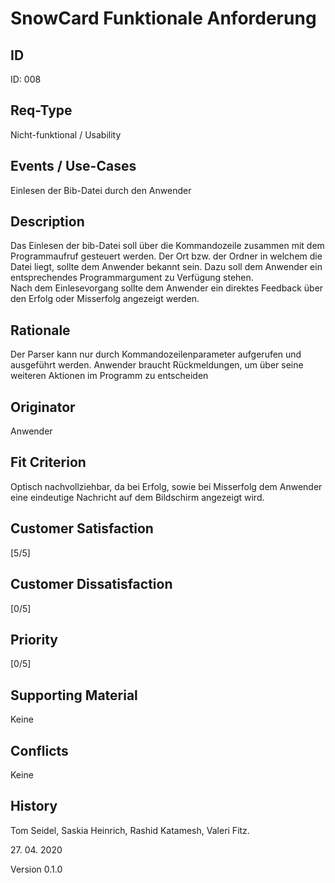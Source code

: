 # SnowCard Funktionale Anforderung

## ID

ID: 008

## Req-Type

Nicht-funktional / Usability

## Events / Use-Cases

Einlesen der Bib-Datei durch den Anwender

## Description

Das Einlesen der bib-Datei soll über die Kommandozeile zusammen mit dem Programmaufruf gesteuert werden.
Der Ort bzw. der Ordner in welchem die Datei liegt, sollte dem Anwender bekannt sein.
Dazu soll dem Anwender ein entsprechendes Programmargument zu Verfügung stehen.  
Nach dem Einlesevorgang sollte dem Anwender ein direktes Feedback über den Erfolg oder Misserfolg angezeigt werden.

## Rationale

Der Parser kann nur durch Kommandozeilenparameter aufgerufen und ausgeführt werden.
Anwender braucht Rückmeldungen, um über seine weiteren Aktionen im Programm zu entscheiden

## Originator

Anwender

## Fit Criterion

Optisch nachvollziehbar, da bei Erfolg, sowie bei Misserfolg dem Anwender eine eindeutige Nachricht auf dem Bildschirm angezeigt wird.

## Customer Satisfaction

[5/5]

## Customer Dissatisfaction

[0/5]

## Priority

[0/5]

## Supporting Material

Keine

## Conflicts

Keine

## History

Tom Seidel,
Saskia Heinrich,
Rashid Katamesh,
Valeri Fitz.

27\. 04\. 2020

Version 0.1.0
